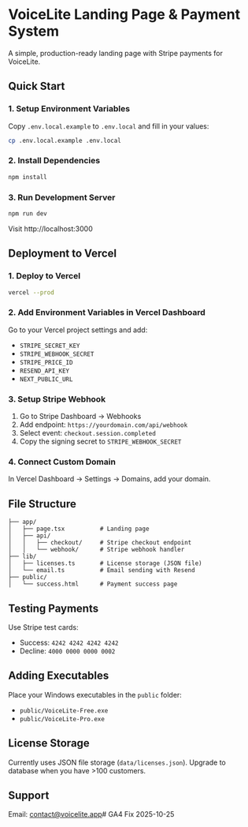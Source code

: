 # VoiceLite Landing Page & Payment System

A simple, production-ready landing page with Stripe payments for VoiceLite.

## Quick Start

### 1. Setup Environment Variables

Copy `.env.local.example` to `.env.local` and fill in your values:

```bash
cp .env.local.example .env.local
```

### 2. Install Dependencies

```bash
npm install
```

### 3. Run Development Server

```bash
npm run dev
```

Visit http://localhost:3000

## Deployment to Vercel

### 1. Deploy to Vercel

```bash
vercel --prod
```

### 2. Add Environment Variables in Vercel Dashboard

Go to your Vercel project settings and add:
- `STRIPE_SECRET_KEY`
- `STRIPE_WEBHOOK_SECRET`
- `STRIPE_PRICE_ID`
- `RESEND_API_KEY`
- `NEXT_PUBLIC_URL`

### 3. Setup Stripe Webhook

1. Go to Stripe Dashboard → Webhooks
2. Add endpoint: `https://yourdomain.com/api/webhook`
3. Select event: `checkout.session.completed`
4. Copy the signing secret to `STRIPE_WEBHOOK_SECRET`

### 4. Connect Custom Domain

In Vercel Dashboard → Settings → Domains, add your domain.

## File Structure

```
├── app/
│   ├── page.tsx          # Landing page
│   ├── api/
│   │   ├── checkout/     # Stripe checkout endpoint
│   │   └── webhook/      # Stripe webhook handler
├── lib/
│   ├── licenses.ts       # License storage (JSON file)
│   └── email.ts          # Email sending with Resend
├── public/
│   └── success.html      # Payment success page
```

## Testing Payments

Use Stripe test cards:
- Success: `4242 4242 4242 4242`
- Decline: `4000 0000 0000 0002`

## Adding Executables

Place your Windows executables in the `public` folder:
- `public/VoiceLite-Free.exe`
- `public/VoiceLite-Pro.exe`

## License Storage

Currently uses JSON file storage (`data/licenses.json`).
Upgrade to database when you have >100 customers.

## Support

Email: contact@voicelite.app# GA4 Fix 2025-10-25
